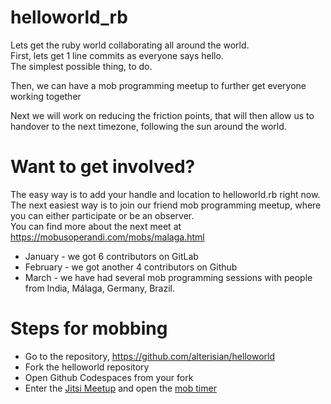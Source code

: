 # helloworld_rb

Lets get the ruby world collaborating all around the world.\
First, lets get 1 line commits as everyone says hello.\
The simplest possible thing, to do.

Then, we can have a mob programming meetup to further get everyone working together

Next we will work on reducing the friction points, that will then allow us to handover to the next timezone, following the sun around the world.

# Want to get involved? 
The easy way is to add your handle and location to helloworld.rb right now.\
The next easiest way is to join our friend mob programming meetup, where you can either participate or be an observer.\
You can find more about the next meet at https://mobusoperandi.com/mobs/malaga.html

 - January - we got 6 contributors on GitLab
 - February - we got another 4 contributors on Github
 - March - we have had several mob programming sessions with people from India, Málaga, Germany, Brazil.

# Steps for mobbing
 - Go to the repository, https://github.com/alterisian/helloworld
 - Fork the helloworld repository
 - Open Github Codespaces from your fork
 - Enter the [Jitsi Meetup](https://meet.jit.si/TodayM%C3%A1lagaTomorrowWeMake) and open the [mob timer](https://mobti.me/TodayM%C3%A1lagaTomorrowWeMake)
 